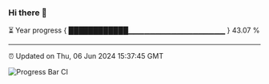 ### Hi there 👋

⏳ Year progress { ████████████▁▁▁▁▁▁▁▁▁▁▁▁▁▁▁▁▁▁ } 43.07 %

---

⏰ Updated on Thu, 06 Jun 2024 15:37:45 GMT

![Progress Bar CI](https://github.com/IshwaranRudhara/GIT-ACTION/workflows/Progress%20Bar%20CI/badge.svg)
